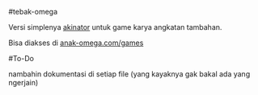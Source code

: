 #tebak-omega

Versi simplenya [akinator](http://en.akinator.com) untuk game karya angkatan tambahan.

Bisa diakses di [anak-omega.com/games](http://anak-omega.com/games)

#To-Do

nambahin dokumentasi di setiap file (yang kayaknya gak bakal ada yang ngerjain)